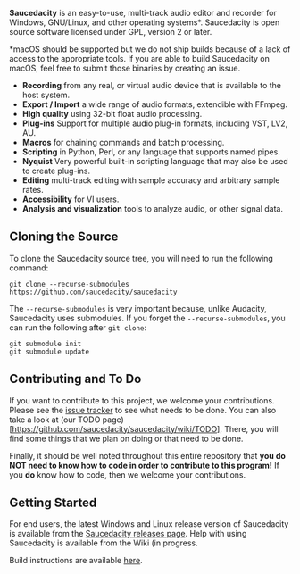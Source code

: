 **Saucedacity** is an easy-to-use, multi-track audio editor and recorder for Windows, GNU/Linux, and other operating systems*. Saucedacity is open source software licensed under GPL, version 2 or later.

*macOS should be supported but we do not ship builds because of a lack of access to the appropriate tools. If you are able to build Saucedacity on macOS, feel free to submit those binaries by creating an issue.

- **Recording** from any real, or virtual audio device that is available to the host system.
- **Export / Import** a wide range of audio formats, extendible with FFmpeg.
- **High quality** using 32-bit float audio processing.
- **Plug-ins** Support for multiple audio plug-in formats, including VST, LV2, AU.
- **Macros** for chaining commands and batch processing.
- **Scripting** in Python, Perl, or any language that supports named pipes.
- **Nyquist** Very powerful built-in scripting language that may also be used to create plug-ins.
- **Editing** multi-track editing with sample accuracy and arbitrary sample rates.
- **Accessibility** for VI users.
- **Analysis and visualization** tools to analyze audio, or other signal data.

## Cloning the Source
To clone the Saucedacity source tree, you will need to run the following command:
```
git clone --recurse-submodules https://github.com/saucedacity/saucedacity
```

The `--recurse-submodules` is very important because, unlike Audacity, Saucedacity uses submodules. If you forget the `--recurse-submodules`, you can run the following after `git clone`:

```
git submodule init
git submodule update
```

## Contributing and To Do

If you want to contribute to this project, we welcome your contributions. Please see the [issue tracker](https://github.com/saucedacity/saucedacity/issues) to see what needs to be done. You can also take a look at (our TODO page)[https://github.com/saucedacity/saucedacity/wiki/TODO]. There, you will find some things that we plan on doing or that need to be done.

Finally, it should be well noted throughout this entire repository that **you do NOT need to know how to code in order to contribute to this program!** If you **do** know how to code, then we welcome your contributions.

## Getting Started
For end users, the latest Windows and Linux release version of Saucedacity is available from the [Saucedacity releases page](https://github.com/saucedacity/saucedacity).
Help with using Saucedacity is available from the Wiki (in progress.

Build instructions are available [here](BUILDING.md).
